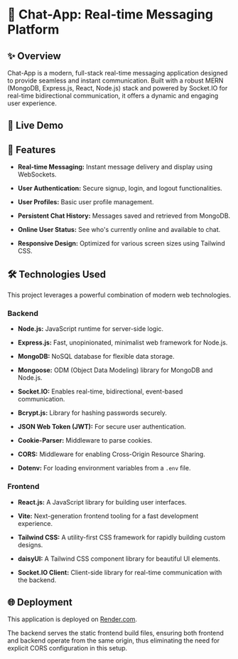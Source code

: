 # 💬 Chat-App: Real-time Messaging Platform

## ✨ Overview

Chat-App is a modern, full-stack real-time messaging application designed to provide seamless and instant communication. Built with a robust MERN (MongoDB, Express.js, React, Node.js) stack and powered by Socket.IO for real-time bidirectional communication, it offers a dynamic and engaging user experience.

## 🚀 Live Demo



## 🌟 Features

* **Real-time Messaging:** Instant message delivery and display using WebSockets.

* **User Authentication:** Secure signup, login, and logout functionalities.

* **User Profiles:** Basic user profile management.

* **Persistent Chat History:** Messages saved and retrieved from MongoDB.

* **Online User Status:** See who's currently online and available to chat.

* **Responsive Design:** Optimized for various screen sizes using Tailwind CSS.

## 🛠️ Technologies Used

This project leverages a powerful combination of modern web technologies.

### Backend

* **Node.js:** JavaScript runtime for server-side logic.

* **Express.js:** Fast, unopinionated, minimalist web framework for Node.js.

* **MongoDB:** NoSQL database for flexible data storage.

* **Mongoose:** ODM (Object Data Modeling) library for MongoDB and Node.js.

* **Socket.IO:** Enables real-time, bidirectional, event-based communication.

* **Bcrypt.js:** Library for hashing passwords securely.

* **JSON Web Token (JWT):** For secure user authentication.

* **Cookie-Parser:** Middleware to parse cookies.

* **CORS:** Middleware for enabling Cross-Origin Resource Sharing.

* **Dotenv:** For loading environment variables from a `.env` file.

### Frontend

* **React.js:** A JavaScript library for building user interfaces.

* **Vite:** Next-generation frontend tooling for a fast development experience.

* **Tailwind CSS:** A utility-first CSS framework for rapidly building custom designs.

* **daisyUI:** A Tailwind CSS component library for beautiful UI elements.

* **Socket.IO Client:** Client-side library for real-time communication with the backend.

## 🌐 Deployment

This application is deployed on [Render.com](https://render.com/).

The backend serves the static frontend build files, ensuring both frontend and backend operate from the same origin, thus eliminating the need for explicit CORS configuration in this setup.
